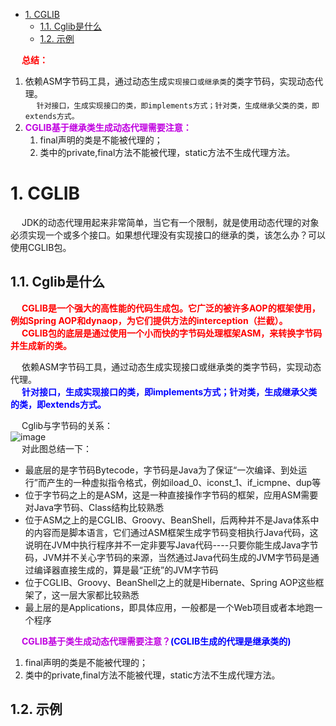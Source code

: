 

<!-- TOC -->

- [1. CGLIB](#1-cglib)
    - [1.1. Cglib是什么](#11-cglib是什么)
    - [1.2. 示例](#12-示例)

<!-- /TOC -->

&emsp; **<font color = "red">总结：</font>**  
1. 依赖ASM字节码工具，通过动态生成`实现接口或继承类`的类字节码，实现动态代理。  
&emsp; `针对接口，生成实现接口的类，即implements方式；针对类，生成继承父类的类，即extends方式。`  
2. **<font color = "clime">CGLIB基于继承类生成动态代理需要注意：</font>**  
    1. final声明的类是不能被代理的；
    2. 类中的private,final方法不能被代理，static方法不生成代理方法。

# 1. CGLIB
<!--

https://mp.weixin.qq.com/s/Am4uccsBFpKFnswSmI3iuA
https://www.cnblogs.com/selfchange/p/9828097.html
https://www.cnblogs.com/xrq730/p/6661692.html
https://blog.csdn.net/xiaohai0504/article/details/6832990
https://blog.csdn.net/danchu/article/details/70238002

-->
&emsp; JDK的动态代理用起来非常简单，当它有一个限制，就是使用动态代理的对象必须实现一个或多个接口。如果想代理没有实现接口的继承的类，该怎么办？可以使用CGLIB包。  

## 1.1. Cglib是什么
&emsp; **<font color = "red">CGLIB是一个强大的高性能的代码生成包。它广泛的被许多AOP的框架使用，例如Spring AOP和dynaop，为它们提供方法的interception（拦截）。</font>**  
&emsp; **<font color = "red">CGLIB包的底层是通过使用一个小而快的字节码处理框架ASM，来转换字节码并生成新的类。</font>**  

&emsp; 依赖ASM字节码工具，通过动态生成实现接口或继承类的类字节码，实现动态代理。  
&emsp; **<font color = "blue">针对接口，生成实现接口的类，即implements方式；针对类，生成继承父类的类，即extends方式。</font>**    

&emsp; Cglib与字节码的关系：  
![image](https://gitee.com/wt1814/pic-host/raw/master/images/java/design/design-24.png)  
&emsp; 对此图总结一下：

* 最底层的是字节码Bytecode，字节码是Java为了保证“一次编译、到处运行”而产生的一种虚拟指令格式，例如iload_0、iconst_1、if_icmpne、dup等  
* 位于字节码之上的是ASM，这是一种直接操作字节码的框架，应用ASM需要对Java字节码、Class结构比较熟悉  
* 位于ASM之上的是CGLIB、Groovy、BeanShell，后两种并不是Java体系中的内容而是脚本语言，它们通过ASM框架生成字节码变相执行Java代码，这说明在JVM中执行程序并不一定非要写Java代码----只要你能生成Java字节码，JVM并不关心字节码的来源，当然通过Java代码生成的JVM字节码是通过编译器直接生成的，算是最“正统”的JVM字节码  
* 位于CGLIB、Groovy、BeanShell之上的就是Hibernate、Spring AOP这些框架了，这一层大家都比较熟悉  
* 最上层的是Applications，即具体应用，一般都是一个Web项目或者本地跑一个程序  

&emsp; **<font color = "clime">CGLIB基于类生成动态代理需要注意？</font><font color = "blue">(CGLIB生成的代理是继承类的)</font>**  
1. final声明的类是不能被代理的；
2. 类中的private,final方法不能被代理，static方法不生成代理方法。

## 1.2. 示例
<!-- 
https://blog.csdn.net/danchu/article/details/70238002
-->